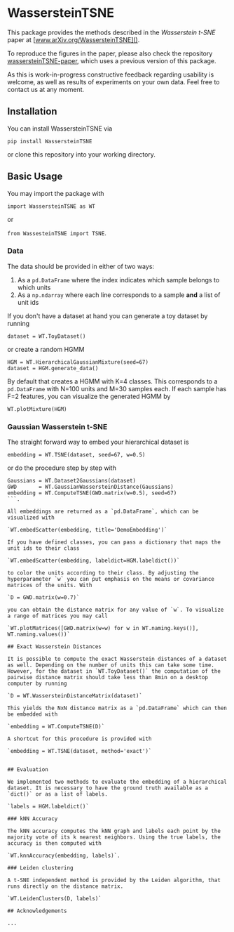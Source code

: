 # WassersteinTSNE

This package provides the methods described in the _Wasserstein t-SNE_ paper at [www.arXiv.org/WassersteinTSNE](). 

To reproduce the figures in the paper, please also check the repository [wassersteinTSNE-paper](www.github.com/fsvbach/wassersteinTSNE-paper), which uses a previous version of this package. 

As this is work-in-progress constructive feedback regarding usability is welcome, as well as results of experiments on your own data. Feel free to contact us at any moment.

## Installation

You can install WassersteinTSNE via 

`pip install WassersteinTSNE`

or clone this repository into your working directory. 

## Basic Usage

You may import the package with 

`import WassersteinTSNE as WT`

or 

`from WassesteinTSNE import TSNE`.


### Data 

The data should be provided in either of two ways:

1. As a `pd.DataFrame` where the index indicates which sample belongs to which units
2. As a `np.ndarray` where each line corresponds to a sample **and** a list of unit ids

If you don't have a dataset at hand you can generate a toy dataset by running

`dataset = WT.ToyDataset()`

or create a random HGMM

```
HGM = WT.HierarchicalGaussianMixture(seed=67)
dataset = HGM.generate_data()
```

By default that creates a HGMM with K=4 classes. This corresponds to a `pd.DataFrame` with N=100 units and M=30 samples each. If each sample has F=2 features, you can visualize the generated HGMM by

`WT.plotMixture(HGM)`

### Gaussian Wasserstein t-SNE

The straight forward way to embed your hierarchical dataset is 

`embedding = WT.TSNE(dataset, seed=67, w=0.5)`

or do the procedure step by step with

```
Gaussians = WT.Dataset2Gaussians(dataset)
GWD       = WT.GaussianWassersteinDistance(Gaussians)
embedding = WT.ComputeTSNE(GWD.matrix(w=0.5), seed=67)
```.

All embeddings are returned as a `pd.DataFrame`, which can be visualized with

`WT.embedScatter(embedding, title='DemoEmbedding')`

If you have defined classes, you can pass a dictionary that maps the unit ids to their class

`WT.embedScatter(embedding, labeldict=HGM.labeldict())`

to color the units according to their class. By adjusting the hyperparameter `w` you can put emphasis on the means or covariance matrices of the units. With  

`D = GWD.matrix(w=0.7)` 

you can obtain the distance matrix for any value of `w`. To visualize a range of matrices you may call 

`WT.plotMatrices([GWD.matrix(w=w) for w in WT.naming.keys()], WT.naming.values())`

## Exact Wasserstein Distances

It is possible to compute the exact Wasserstein distances of a dataset as well. Depending on the number of units this can take some time. However, for the dataset in `WT.ToyDataset()` the computation of the pairwise distance matrix should take less than 8min on a desktop computer by running

`D = WT.WassersteinDistanceMatrix(dataset)`

This yields the NxN distance matrix as a `pd.DataFrame` which can then be embedded with

`embedding = WT.ComputeTSNE(D)`

A shortcut for this procedure is provided with

`embedding = WT.TSNE(dataset, method='exact')`


## Evaluation

We implemented two methods to evaluate the embedding of a hierarchical dataset. It is necessary to have the ground truth available as a `dict()` or as a list of labels.

`labels = HGM.labeldict()`

### kNN Accuracy

The kNN accuracy computes the kNN graph and labels each point by the majority vote of its k nearest neighbors. Using the true labels, the accuracy is then computed with

`WT.knnAccuracy(embedding, labels)`.

### Leiden clustering

A t-SNE independent method is provided by the Leiden algorithm, that runs directly on the distance matrix. 

`WT.LeidenClusters(D, labels)`

## Acknowledgements

...
